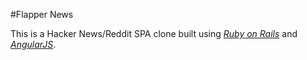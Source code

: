 #Flapper News

This is a Hacker News/Reddit SPA clone built using [*Ruby on Rails*](http://rubyonrails.org/) and [*AngularJS*](https://angularjs.org/).
